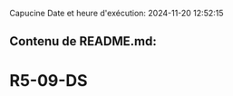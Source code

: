 Capucine
Date et heure d'exécution: 2024-11-20 12:52:15

Contenu de README.md:
---------------------
# R5-09-DS